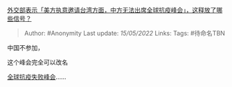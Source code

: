 [外交部表示「美方执意邀请台湾方面，中方无法出席全球抗疫峰会」，这释放了哪些信号？](https://www.zhihu.com/question/532656056/answer/2485415209)

> Author: #Anonymity
> Last update: *15/05/2022*
> Links:
> Tags: #待命名TBN

中国不参加，

这个峰会完全可以改名

[全球抗疫失败峰会](https://www.zhihu.com/search?q=%E5%85%A8%E7%90%83%E6%8A%97%E7%96%AB%E5%A4%B1%E8%B4%A5%E5%B3%B0%E4%BC%9A&search_source=Entity&hybrid_search_source=Entity&hybrid_search_extra=%7B%22sourceType%22%3A%22answer%22%2C%22sourceId%22%3A2485415209%7D)……

